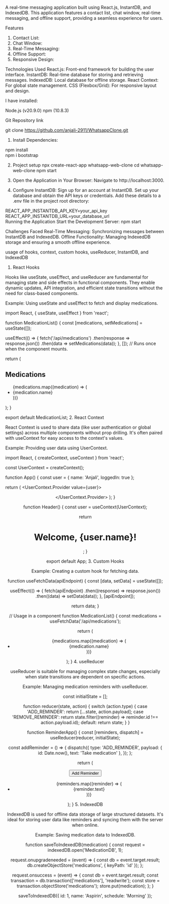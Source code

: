 A real-time messaging application built using React.js, InstantDB, and IndexedDB. This application features a contact list, chat window, real-time messaging, and offline support, providing a seamless experience for users.

Features
1. Contact List: 
2. Chat Window: 
3. Real-Time Messaging: 
4. Offline Support: 
5. Responsive Design:

Technologies Used
React.js: Front-end framework for building the user interface.
InstantDB: Real-time database for storing and retrieving messages.
IndexedDB: Local database for offline storage.
React Context: For global state management.
CSS (Flexbox/Grid): For responsive layout and design.

I have installed:

Node.js (v20.9.0)
npm (10.8.3)

Git Repository link

git clone https://github.com/anjali-2911/WhatsappClone.git  


1. Install Dependencies:
   
npm install  
npm i bootstrap

2. Project setup
npx create-react-app whatsapp-web-clone
cd whatsapp-web-clone
npm start

3. Open the Application in Your Browser:
Navigate to http://localhost:3000.

4. Configure InstantDB:
Sign up for an account at InstantDB.
Set up your database and obtain the API keys or credentials.
Add these details to a .env file in the project root directory:

REACT_APP_INSTANTDB_API_KEY=your_api_key  
REACT_APP_INSTANTDB_URL=your_database_url  
Running the Application
Start the Development Server:
npm start  

Challenges Faced
Real-Time Messaging: Synchronizing messages between InstantDB and IndexedDB.
Offline Functionality: Managing IndexedDB storage and ensuring a smooth offline experience.


usage of hooks, context, custom hooks, useReducer,
InstantDB, and IndexedDB
 
1. React Hooks

Hooks like useState, useEffect, and useReducer are fundamental for managing state and side effects in functional components. They enable dynamic updates, API integration, and efficient state transitions without the need for class-based components.

Example: Using useState and useEffect to fetch and display medications.

import React, { useState, useEffect } from 'react';

function MedicationList() {
  const [medications, setMedications] = useState([]);

  useEffect(() => {
    fetch('/api/medications')
      .then(response => response.json())
      .then(data => setMedications(data));
  }, []); // Runs once when the component mounts.

  return (
    <div>
      <h2>Medications</h2>
      <ul>
        {medications.map((medication) => (
          <li key={medication.id}>{medication.name}</li>
        ))}
      </ul>
    </div>
  );
}

export default MedicationList;
2. React Context

React Context is used to share data (like user authentication or global settings) across multiple components without prop drilling. It's often paired with useContext for easy access to the context's values.

Example: Providing user data using UserContext.

import React, { createContext, useContext } from 'react';

const UserContext = createContext();

function App() {
  const user = { name: 'Anjali', loggedIn: true };

  return (
    <UserContext.Provider value={user}>
      <Header />
    </UserContext.Provider>
  );
}

function Header() {
  const user = useContext(UserContext);

  return <h1>Welcome, {user.name}!</h1>;
}

export default App;
3. Custom Hooks

Example: Creating a custom hook for fetching data.

function useFetchData(apiEndpoint) {
  const [data, setData] = useState([]);

  useEffect(() => {
    fetch(apiEndpoint)
      .then((response) => response.json())
      .then((data) => setData(data));
  }, [apiEndpoint]);

  return data;
}

// Usage in a component
function MedicationList() {
  const medications = useFetchData('/api/medications');

  return (
    <ul>
      {medications.map((medication) => (
        <li key={medication.id}>{medication.name}</li>
      ))}
    </ul>
  );
}
4. useReducer

useReducer is suitable for managing complex state changes, especially when state transitions are dependent on specific actions.

Example: Managing medication reminders with useReducer.

const initialState = [];

function reducer(state, action) {
  switch (action.type) {
    case 'ADD_REMINDER':
      return [...state, action.payload];
    case 'REMOVE_REMINDER':
      return state.filter((reminder) => reminder.id !== action.payload.id);
    default:
      return state;
  }
}

function ReminderApp() {
  const [reminders, dispatch] = useReducer(reducer, initialState);

  const addReminder = () => {
    dispatch({
      type: 'ADD_REMINDER',
      payload: { id: Date.now(), text: 'Take medication' },
    });
  };

  return (
    <div>
      <button onClick={addReminder}>Add Reminder</button>
      <ul>
        {reminders.map((reminder) => (
          <li key={reminder.id}>{reminder.text}</li>
        ))}
      </ul>
    </div>
  );
}
5. IndexedDB

IndexedDB is used for offline data storage of large structured datasets. It's ideal for storing user data like reminders and syncing them with the server when online.

Example: Saving medication data to IndexedDB.

function saveToIndexedDB(medication) {
  const request = indexedDB.open('MedicationDB', 1);

  request.onupgradeneeded = (event) => {
    const db = event.target.result;
    db.createObjectStore('medications', { keyPath: 'id' });
  };

  request.onsuccess = (event) => {
    const db = event.target.result;
    const transaction = db.transaction(['medications'], 'readwrite');
    const store = transaction.objectStore('medications');
    store.put(medication);
  };
}

saveToIndexedDB({ id: 1, name: 'Aspirin', schedule: 'Morning' });
